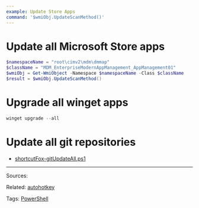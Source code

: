 ```yaml
---
example: Update Store Apps
command: '$wmiObj.UpdateScanMethod()'
---
```


# Update all Microsoft Store apps

```powershell
$namespaceName = "root\cimv2\mdm\dmmap"
$className = "MDM_EnterpriseModernAppManagement_AppManagement01"
$wmiObj = Get-WmiObject -Namespace $namespaceName -Class $className
$result = $wmiObj.UpdateScanMethod()
```


# Upgrade all winget apps

```powershell
winget upgrade --all
```

# Update all git repositories

- [shortcutFox-gitUpdateAll.ps1](https://github.com/Yetenol/shortcutFox/blob/main/source/scripts/gitUpdateAll.ps1)


---


Sources:

Related:
[autohotkey](../autohotkey.md)

Tags:
[PowerShell](../PowerShell.md)